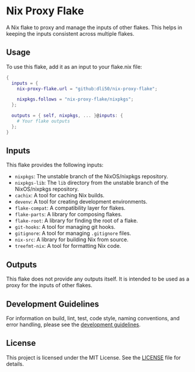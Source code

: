 # Nix Proxy Flake

A Nix flake to proxy and manage the inputs of other flakes. This helps in keeping the inputs consistent across multiple flakes.

## Usage

To use this flake, add it as an input to your flake.nix file:

```nix
{
  inputs = {
    nix-proxy-flake.url = "github:dli50/nix-proxy-flake";

    nixpkgs.follows = "nix-proxy-flake/nixpkgs";
  };

  outputs = { self, nixpkgs, ... }@inputs: {
    # Your flake outputs
  };
}
```

## Inputs

This flake provides the following inputs:

- `nixpkgs`: The unstable branch of the NixOS/nixpkgs repository.
- `nixpkgs-lib`: The `lib` directory from the unstable branch of the NixOS/nixpkgs repository.
- `cachix`: A tool for caching Nix builds.
- `devenv`: A tool for creating development environments.
- `flake-compat`: A compatibility layer for flakes.
- `flake-parts`: A library for composing flakes.
- `flake-root`: A library for finding the root of a flake.
- `git-hooks`: A tool for managing git hooks.
- `gitignore`: A tool for managing `.gitignore` files.
- `nix-src`: A library for building Nix from source.
- `treefmt-nix`: A tool for formatting Nix code.

## Outputs

This flake does not provide any outputs itself. It is intended to be used as a proxy for the inputs of other flakes.

## Development Guidelines

For information on build, lint, test, code style, naming conventions, and error handling, please see the [development guidelines](AGENTS.md).

## License

This project is licensed under the MIT License. See the [LICENSE](LICENSE) file for details.
